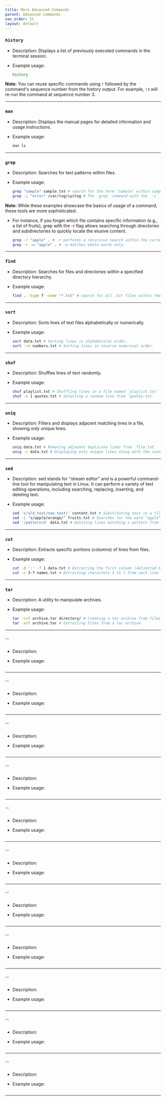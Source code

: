 ```yaml
---
title: More Advanced Commands
parent: Advanced Commands
nav_order: 21
layout: default
---
```


### `history`

- Description: Displays a list of previously executed commands in the terminal session.

- Example usage:

  ```bash
  history
  ```

**Note:** You can reuse specific commands using `!` followed by the command's sequence number from the history output. For example, `!3` will re-run the command at sequence number 3.

---

### `man`

- Description: Displays the manual pages for detailed information and usage instructions.

- Example usage:

  ```bash
  man ls
  ```

---

### `grep`

- Description: Searches for text patterns within files.

- Example usage:

  ```bash
  grep "sample" sample.txt # search for the term "sample" within sample.txt
  grep -i "error" /var/log/syslog # The `grep` command with the `-i` option searches case-insensitively for the term "error" within the /var/log/syslog file.
  ```

**Note:** While these examples showcase the basics of usage of a command, these tools are more sophisticated.

- For instance, if you forget which file contains specific information (e.g., a list of fruits), grep with the -r flag allows searching through directories and subdirectories to quickly locate the elusive content.

  ```bash
  grep -r "apple" . # -r performs a recursive search within the current directory and all of its subdirectories.
  grep -r -w "apple" . # -w matches whole words only.
  ```

---

### `find`

- Description: Searches for files and directories within a specified directory hierarchy.

- Example usage:

  ```bash
  find . -type f -name "*.txt" # search for all .txt files within the current directory (.)
  ```

---

### `sort`

- Description: Sorts lines of text files alphabetically or numerically.

- Example usage:

  ```bash
  sort data.txt # Sorting lines in alphabetical order.
  sort -rn numbers.txt # Sorting lines in reverse numerical order.
  ```

---

### `shuf`

- Description: Shuffles lines of text randomly.

- Example usage:

  ```bash
  shuf playlist.txt # Shuffling lines in a file named `playlist.txt`
  shuf -n 1 quotes.txt # Selecting a random line from `quotes.txt`
  ```

---

### `uniq`

- Description: Filters and displays adjacent matching lines in a file, showing only unique lines.

- Example usage:

  ```bash
  uniq data.txt # Removing adjacent duplicate lines from `file.txt`
  uniq -c data.txt # Displaying only unique lines along with the count of occurrences
  ```

---

### `sed`

- Description: sed stands for "stream editor" and is a powerful command-line tool for manipulating text
  in Linux. It can perform a variety of text editing operations, including searching, replacing,
  inserting, and deleting text.

- Example usage:

  ```bash
  sed 's/old_text/new_text/' content.txt # Substituting text in a file named `content.txt`
  sed -i ’s/apple/orange/’ fruits.txt # Searches for the word ”apple” in the file ”fruits.txt” and replaces it with the word ”orange”
  sed '/pattern/d' data.txt # Deleting lines matching a pattern from `data.txt`
  ```

---

### `cut`

- Description: Extracts specific portions (columns) of lines from files.

- Example usage:

  ```bash
  cut -d ':' -f 1 data.txt # Extracting the first column (delimited by `:`) from a file named `data.txt`
  cut -c 3-7 names.txt # Extracting characters 3 to 7 from each line in a file named `names.txt`
  ```

---

### `tar`

- Description: A utility to manipulate archives.

- Example usage:

  ```bash
  tar -cvf archive.tar directory/ # Creating a tar archive from files in a directory
  tar -xvf archive.tar # Extracting files from a tar archive
  ```

---

### ``

- Description:

- Example usage:

  ```bash

  ```

---

### ``

- Description:

- Example usage:

  ```bash

  ```

---

### ``

- Description:

- Example usage:

  ```bash

  ```

---

### ``

- Description:

- Example usage:

  ```bash

  ```

---

### ``

- Description:

- Example usage:

  ```bash

  ```

---

### ``

- Description:

- Example usage:

  ```bash

  ```

---

### ``

- Description:

- Example usage:

  ```bash

  ```

---

### ``

- Description:

- Example usage:

  ```bash

  ```

---

### ``

- Description:

- Example usage:

  ```bash

  ```

---

### ``

- Description:

- Example usage:

  ```bash

  ```

---

### ``

- Description:

- Example usage:

  ```bash

  ```

---
